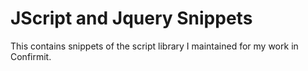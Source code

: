 # JScript and Jquery Snippets
This contains snippets of the script library I maintained for my work in Confirmit.
